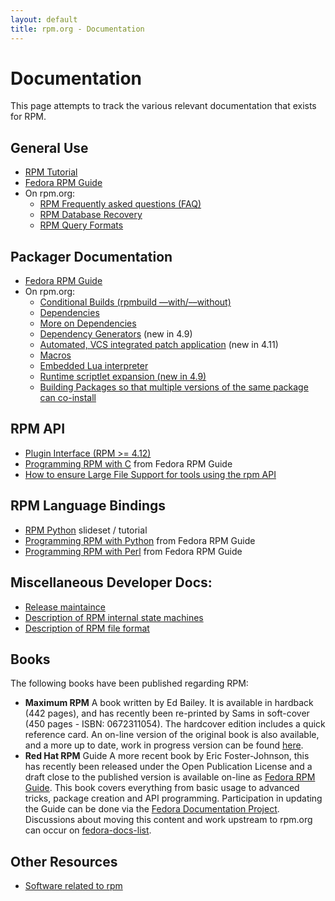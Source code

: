 ```yaml
---
layout: default
title: rpm.org - Documentation
---
```

# Documentation
This page attempts to track the various relevant documentation that exists for RPM.

## General Use
* [RPM Tutorial](http://fedoranews.org/alex/tutorial/rpm/)
* [Fedora RPM Guide](http://docs.fedoraproject.org/en-US/Fedora_Draft_Documentation/0.1/html/RPM_Guide/index.html)
* On rpm.org:
  * [RPM Frequently asked questions (FAQ)](user_doc/faq.html)
  * [RPM Database Recovery](user_doc/db_recovery.html)
  * [RPM Query Formats](user_doc/query_format.html) 

## Packager Documentation
* [Fedora RPM Guide](http://docs.fedoraproject.org/en-US/Fedora_Draft_Documentation/0.1/html/RPM_Guide/index.html)
* On rpm.org:
  * [Conditional Builds (rpmbuild &#8211;&#8211;with/&#8211;&#8211;without)](user_doc/conditional_builds.html)
  * [Dependencies](user_doc/dependencies.html)
  * [More on Dependencies](user_doc/more_dependencies.html)
  * [Dependency Generators](user_doc/dependency_generators.html) (new in 4.9)
  * [Automated, VCS integrated patch application](user_doc/autosetup.html) (new in 4.11)
  * [Macros](user_doc/macros.html)
  * [Embedded Lua interpreter](user_doc/lua.html)
  * [Runtime scriptlet expansion (new in 4.9)](user_doc/scriptlet_expansion.html)
  * [Building Packages so that multiple versions of the same package can co-install](user_doc/multiple_versions.html)

## RPM API
* [Plugin Interface (RPM >= 4.12)](devel_doc/plugins.html)
* [Programming RPM with C](http://docs.fedoraproject.org/en-US/Fedora_Draft_Documentation/0.1/html/RPM_Guide/ch-programming-c.html) from Fedora RPM Guide
* [How to ensure Large File Support for tools using the rpm API](devel_doc/large_files.html)

## RPM Language Bindings
* [RPM Python](http://www.ukuug.org/events/linux2004/programme/paper-PNasrat-1/rpm-python-slides/frames.html) slideset / tutorial
* [Programming RPM with Python](http://docs.fedoraproject.org/en-US/Fedora_Draft_Documentation/0.1/html/RPM_Guide/ch-rpm-programming-python.html) from Fedora RPM Guide
* [Programming RPM with Perl](http://docs.fedoraproject.org/en-US/Fedora_Draft_Documentation/0.1/html/RPM_Guide/ch-programming-perl.html) from Fedora RPM Guide 


## Miscellaneous Developer Docs:
  * [Release maintaince](devel_doc/release_maintaince.html)
  * [Description of RPM internal state machines](devel_doc/state_machines.html)
  * [Description of RPM file format](devel_doc/file_format.html)

## Books
The following books have been published regarding RPM:

* **Maximum RPM** A book written by Ed Bailey. It is available in hardback (442 pages), and has recently been re-printed by Sams in soft-cover (450 pages - ISBN: 0672311054). The hardcover edition includes a quick reference card. An on-line version of the original book is also available, and a more up to date, work in progress version can be found [here](max-rpm-snapshot). 
* **Red Hat RPM** Guide A more recent book by Eric Foster-Johnson, this has recently been released under the Open Publication License and a draft close to the published version is available on-line as [Fedora RPM Guide](http://docs.fedoraproject.org/en-US/Fedora_Draft_Documentation/0.1/html/RPM_Guide/index.html). This book covers everything from basic usage to advanced tricks, package creation and API programming. Participation in updating the Guide can be done via the [Fedora Documentation Project](http://fedoraproject.org/wiki/DocsProject). Discussions about moving this content and work upstream to rpm.org can occur on [fedora-docs-list](http://www.redhat.com/mailman/listinfo/fedora-docs-list). 

## Other Resources
* [Software related to rpm](software.html)
